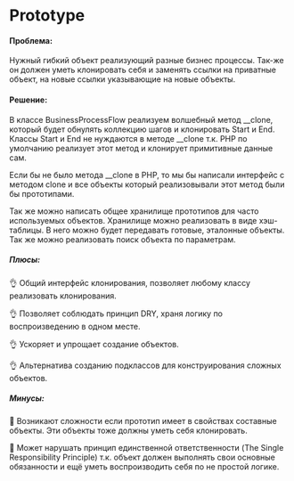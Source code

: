 # Prototype

#### Проблема:

Нужный гибкий объект реализующий разные бизнес процессы. Так-же он должен уметь
клонировать себя и заменять ссылки на приватные объект, на новые ссылки указывающие
на новые объекты.

#### Решение:

В классе BusinessProcessFlow реализуем волшебный метод __clone, который будет обнулять
коллекцию шагов и клонировать Start и End. Классы Start и End не нуждаются в методе __clone
т.к. PHP по умолчанию реализует этот метод и клонирует примитивные данные сам.

Если бы не было метода __clone в PHP, то мы бы написали интерфейс с методом clone и все
объекты который реализовывали этот метод были бы прототипами.

Так же можно написать общее хранилище прототипов для часто используемых объектов.
Хранилище можно реализовать в виде хэш-таблицы. В него можно будет передавать готовые,
эталонные объекты. Так же можно реализовать поиск объекта по параметрам.

##### Плюсы:

👌 Общий интерфейс клонирования, позволяет любому классу реализовать клонирования.

👌 Позволяет соблюдать принцип DRY, храня логику по воспроизведению в одном месте.

👌 Ускоряет и упрощает создание объектов.

👌 Альтернатива созданию подклассов для конструирования сложных объектов.

##### Минусы:

💩 Возникают сложности если прототип имеет в свойствах составные объекты. Эти объекты
тоже должны уметь себя клонировать.

💩 Может нарушать принцип единственной ответственности (The Single Responsibility Principle) т.к. объект
должен выполнять свои основные обязанности и ещё уметь воспроизводить себя
по не простой логике.
